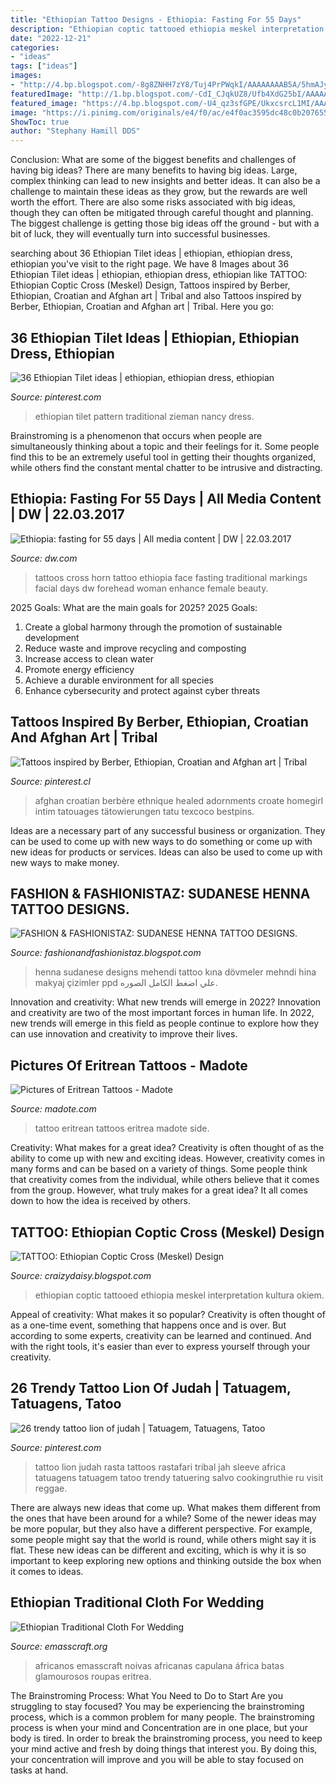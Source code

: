 ```yaml
---
title: "Ethiopian Tattoo Designs - Ethiopia: Fasting For 55 Days"
description: "Ethiopian coptic tattooed ethiopia meskel interpretation kultura okiem"
date: "2022-12-21"
categories:
- "ideas"
tags: ["ideas"]
images:
- "http://4.bp.blogspot.com/-8g8ZNHH7zY8/Tuj4PrPWqkI/AAAAAAAAB5A/5hmAJygXvO4/s1600/388122_274824679232606_100001152299176_713960_1029278483_n.jpg"
featuredImage: "http://1.bp.blogspot.com/-CdI_CJqkUZ8/Ufb4XdG25bI/AAAAAAACDQg/AS21dGx_RH0/s1600/255393_190692894397005_1999777415_n.jpg"
featured_image: "https://4.bp.blogspot.com/-U4_qz3sfGPE/UkxcsrcL1MI/AAAAAAAAAmo/QCZUYWrYao8/s1600/Colin+Dale+Tattoo.jpg"
image: "https://i.pinimg.com/originals/e4/f0/ac/e4f0ac3595dc48c0b2076553cf1a0e83.jpg"
ShowToc: true
author: "Stephany Hamill DDS"
---
```



Conclusion: What are some of the biggest benefits and challenges of having big ideas?
There are many benefits to having big ideas. Large, complex thinking can lead to new insights and better ideas. It can also be a challenge to maintain these ideas as they grow, but the rewards are well worth the effort. There are also some risks associated with big ideas, though they can often be mitigated through careful thought and planning. The biggest challenge is getting those big ideas off the ground - but with a bit of luck, they will eventually turn into successful businesses.

	

		
searching about 36 Ethiopian Tilet ideas | ethiopian, ethiopian dress, ethiopian you've visit to the right page. We have 8 Images about 36 Ethiopian Tilet ideas | ethiopian, ethiopian dress, ethiopian like TATTOO: Ethiopian Coptic Cross (Meskel) Design, Tattoos inspired by Berber, Ethiopian, Croatian and Afghan art | Tribal and also Tattoos inspired by Berber, Ethiopian, Croatian and Afghan art | Tribal. Here you go:
		
    
## 36 Ethiopian Tilet Ideas | Ethiopian, Ethiopian Dress, Ethiopian

<img loading=lazy src="https://i.pinimg.com/236x/16/09/50/160950970ad086a6c3e29062e2642f12.jpg" onerror="this.onerror=null;this.src='https://tse3.mm.bing.net/th?id=OIP.wX2v6jeabgzJFb3IL5w8owAAAA&amp;pid=15.1';" alt="36 Ethiopian Tilet ideas | ethiopian, ethiopian dress, ethiopian">

_Source: pinterest.com_

>ethiopian tilet pattern traditional zieman nancy dress. 

	

Brainstroming is a phenomenon that occurs when people are simultaneously thinking about a topic and their feelings for it. Some people find this to be an extremely useful tool in getting their thoughts organized, while others find the constant mental chatter to be intrusive and distracting.

    
## Ethiopia: Fasting For 55 Days | All Media Content | DW | 22.03.2017

<img loading=lazy src="http://www.dw.com/image/38063847_303.jpg" onerror="this.onerror=null;this.src='https://tse1.mm.bing.net/th?id=OIP.UMujIMj4Qfu9Tv9eP_psggHaEK&amp;pid=15.1';" alt="Ethiopia: fasting for 55 days | All media content | DW | 22.03.2017">

_Source: dw.com_

>tattoos cross horn tattoo ethiopia face fasting traditional markings facial days dw forehead woman enhance female beauty. 

	

2025 Goals: What are the main goals for 2025?
2025 Goals: 
1. Create a global harmony through the promotion of sustainable development 
2. Reduce waste and improve recycling and composting 
3. Increase access to clean water 
4. Promote energy efficiency 
5. Achieve a durable environment for all species 
6. Enhance cybersecurity and protect against cyber threats 

    
## Tattoos Inspired By Berber, Ethiopian, Croatian And Afghan Art | Tribal

<img loading=lazy src="https://i.pinimg.com/736x/b7/2d/e1/b72de1b09c0b80a981c06d314bc5f166.jpg" onerror="this.onerror=null;this.src='https://tse3.mm.bing.net/th?id=OIP.6PMrmU05d0WGDcvWQUq_gAHaHa&amp;pid=15.1';" alt="Tattoos inspired by Berber, Ethiopian, Croatian and Afghan art | Tribal">

_Source: pinterest.cl_

>afghan croatian berbère ethnique healed adornments croate homegirl intim tatouages tätowierungen tatu texcoco bestpins. 

	

Ideas are a necessary part of any successful business or organization. They can be used to come up with new ways to do something or come up with new ideas for products or services. Ideas can also be used to come up with new ways to make money.

    
## FASHION &amp; FASHIONISTAZ: SUDANESE HENNA TATTOO DESIGNS.

<img loading=lazy src="http://1.bp.blogspot.com/-CdI_CJqkUZ8/Ufb4XdG25bI/AAAAAAACDQg/AS21dGx_RH0/s1600/255393_190692894397005_1999777415_n.jpg" onerror="this.onerror=null;this.src='https://tse1.mm.bing.net/th?id=OIP.Z-gPf_MNmDqXp6qJZqUyOQHaJ4&amp;pid=15.1';" alt="FASHION &amp; FASHIONISTAZ: SUDANESE HENNA TATTOO DESIGNS.">

_Source: fashionandfashionistaz.blogspot.com_

>henna sudanese designs mehendi tattoo kına dövmeler mehndi hina makyaj çizimler ppd علي اضغط الكامل الصوره. 

	

Innovation and creativity: What new trends will emerge in 2022?
Innovation and creativity are two of the most important forces in human life. In 2022, new trends will emerge in this field as people continue to explore how they can use innovation and creativity to improve their lives.

    
## Pictures Of Eritrean Tattoos - Madote

<img loading=lazy src="http://4.bp.blogspot.com/-8g8ZNHH7zY8/Tuj4PrPWqkI/AAAAAAAAB5A/5hmAJygXvO4/s1600/388122_274824679232606_100001152299176_713960_1029278483_n.jpg" onerror="this.onerror=null;this.src='https://tse4.mm.bing.net/th?id=OIP.xiMlFsrxBpaALIrgkGJlLwAAAA&amp;pid=15.1';" alt="Pictures of Eritrean Tattoos - Madote">

_Source: madote.com_

>tattoo eritrean tattoos eritrea madote side. 

	

Creativity: What makes for a great idea?
Creativity is often thought of as the ability to come up with new and exciting ideas. However, creativity comes in many forms and can be based on a variety of things. Some people think that creativity comes from the individual, while others believe that it comes from the group. However, what truly makes for a great idea? It all comes down to how the idea is received by others.

    
## TATTOO: Ethiopian Coptic Cross (Meskel) Design

<img loading=lazy src="https://4.bp.blogspot.com/-U4_qz3sfGPE/UkxcsrcL1MI/AAAAAAAAAmo/QCZUYWrYao8/s1600/Colin+Dale+Tattoo.jpg" onerror="this.onerror=null;this.src='https://tse1.mm.bing.net/th?id=OIP.EalmSasgMRdpjhqvR_ZYdwHaLH&amp;pid=15.1';" alt="TATTOO: Ethiopian Coptic Cross (Meskel) Design">

_Source: craizydaisy.blogspot.com_

>ethiopian coptic tattooed ethiopia meskel interpretation kultura okiem. 

	

Appeal of creativity: What makes it so popular?
Creativity is often thought of as a one-time event, something that happens once and is over. But according to some experts, creativity can be learned and continued. And with the right tools, it's easier than ever to express yourself through your creativity.

    
## 26 Trendy Tattoo Lion Of Judah | Tatuagem, Tatuagens, Tatoo

<img loading=lazy src="https://i.pinimg.com/originals/e4/f0/ac/e4f0ac3595dc48c0b2076553cf1a0e83.jpg" onerror="this.onerror=null;this.src='https://tse1.mm.bing.net/th?id=OIP.jy3pOvDSuZy-DfEcDsj5awAAAA&amp;pid=15.1';" alt="26 trendy tattoo lion of judah | Tatuagem, Tatuagens, Tatoo">

_Source: pinterest.com_

>tattoo lion judah rasta tattoos rastafari tribal jah sleeve africa tatuagens tatuagem tatoo trendy tatuering salvo cookingruthie ru visit reggae. 

	

There are always new ideas that come up. What makes them different from the ones that have been around for a while? Some of the newer ideas may be more popular, but they also have a different perspective. For example, some people might say that the world is round, while others might say it is flat. These new ideas can be different and exciting, which is why it is so important to keep exploring new options and thinking outside the box when it comes to ideas.

    
## Ethiopian Traditional Cloth For Wedding

<img loading=lazy src="https://i1.wp.com/www.emasscraft.org/wp-content/uploads/2018/03/fancy_ethiopian_cultural_wedding_dress_92_about_remodel_cheap_7.jpg?ssl=1" onerror="this.onerror=null;this.src='https://tse4.mm.bing.net/th?id=OIP.QuOuYWAF36JAo3NhP88JgwHaKt&amp;pid=15.1';" alt="Ethiopian Traditional Cloth For Wedding">

_Source: emasscraft.org_

>africanos emasscraft noivas africanas capulana áfrica batas glamourosos roupas eritrea. 

	

The Brainstroming Process: What You Need to Do to Start
Are you struggling to stay focused? You may be experiencing the brainstroming process, which is a common problem for many people. The brainstroming process is when your mind and Concentration are in one place, but your body is tired. In order to break the brainstroming process, you need to keep your mind active and fresh by doing things that interest you. By doing this, your concentration will improve and you will be able to stay focused on tasks at hand.

